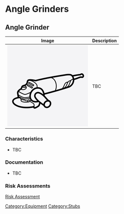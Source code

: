 # Angle Grinders

## Angle Grinder

| Image                             | Description |
|-----------------------------------|-------------|
| ![XTM 201i](grinders/grinder.png) | TBC         |

### Characteristics

- TBC

### Documentation

- TBC

### Risk Assessments

[Risk Assessment](https://docs.google.com/document/d/1Ec-5A3Q2Ch_SM9S83F1nCTQEzsbyRj8WMkXBcP4xxRk/edit?usp=sharing)

[Category:Equipment](Category:Equipment "wikilink")
[Category:Stubs](Category:Stubs "wikilink")
